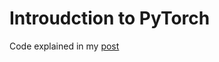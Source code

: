# Introudction to PyTorch
Code explained in my [post](https://amdsrinivas.github.io/blog/intro-to-pytorch/)
